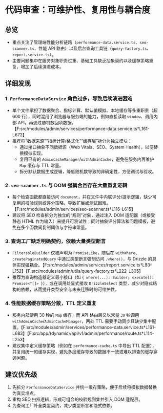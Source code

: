 # 代码审查：可维护性、复用性与耦合度

## 总览
- 重点关注了管理端性能分析链路（`performance-data.service.ts`、`seo-scanner.ts`、性能 API 路由）以及后台查询工具链（`query-factory.ts`、`report.service.ts`）。
- 主要问题集中在服务对象职责过重、基础工具缺乏抽象契约以及缓存策略重复，增加了后续演进成本。

## 详细发现

### 1. `PerformanceDataService` 角色过多，导致后续演进困难
- 单个文件承担了数据聚合、指标计算、默认值模拟、本地缓存等多重职责（超 600 行），同时混用了浏览器与服务端的能力，例如直接读取 `window`、调用内部 API，再通过随机数回填数据。【F:src/modules/admin/services/performance-data.service.ts†L161-L672】
- 推荐将“数据来源”“指标计算/格式化”“缓存层”拆分为独立模块：
  - 通过接口抽象不同数据源（Web Vitals、SEO、System Health），以便替换模拟实现。
  - 复用已有的 `AdminCacheManager`/`withAdminCache`，避免在服务内再维护 `Map` 缓存与 TTL 常量。
  - 拆分默认数据生成逻辑，降低随机数导致的非确定性，方便调试与验收。

### 2. `seo-scanner.ts` 与 DOM 强耦合且存在大量重复逻辑
- 每个检查函数都直接访问 `document`，并在文件中内联评分/提示逻辑，缺少可复用的校验规则或评分策略，导致扩展或测试困难。【F:src/modules/admin/services/seo-scanner.ts†L116-L615】
- 建议将 SEO 检查拆分为独立的“规则”对象，通过注入 DOM 适配器（或接受静态 HTML 作为输入）来提升可测试性；同时抽象评分算法和问题模板，避免在多个函数间复制阈值与字符串常量。

### 3. 查询工厂缺乏明确契约，依赖大量类型断言
- `FilterableBuilder` 仅被声明为 `PromiseLike`，随后在 `withWhere`、`createPaginatedQuery` 中通过类型断言强制访问 `.where()`，与 Drizzle 的具体实现强耦合。【F:src/modules/admin/services/report.service.ts†L83-L152】【F:src/modules/admin/utils/query-factory.ts†L222-L305】
- 推荐为查询构造器定义最小接口（如 `{ where(...): Builder; execute(): Promise<T[]> }`），或在调用处显式接收 `DrizzleSelect` 类型，减少对隐式结构的依赖，从而提升类型安全与未来迁移时的可维护性。

### 4. 性能数据缓存策略分散，TTL 定义重复
- 服务内部使用 30 秒的 `Map` 缓存，而 API 路由层又以常量 `30` 秒调用 `withAdminCache`/`AdminCacheManager`，两处 TTL 需要手动同步且缺少集中配置。【F:src/modules/admin/services/performance-data.service.ts†L161-L683】【F:src/app/(dynamic)/api/v1/admin/performance/route.ts†L114-L253】
- 建议集中定义缓存策略（例如在 `performance-cache.ts` 中导出 TTL 配置），并复用统一的缓存实现，避免多层缓存导致的数据不一致或难以排查的缓存穿透问题。

## 建议优先级
1. 先拆分 `PerformanceDataService` 并统一缓存策略，便于后续将模拟数据替换为真实埋点。
2. 重构 SEO 扫描逻辑，形成可组合的校验规则集并引入 DOM 适配层。
3. 为查询工厂补全类型契约，减少类型断言和隐式依赖。

